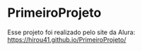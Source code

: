 # PrimeiroProjeto
 
Esse projeto foi realizado pelo site da Alura: https://hirou41.github.io/PrimeiroProjeto/
